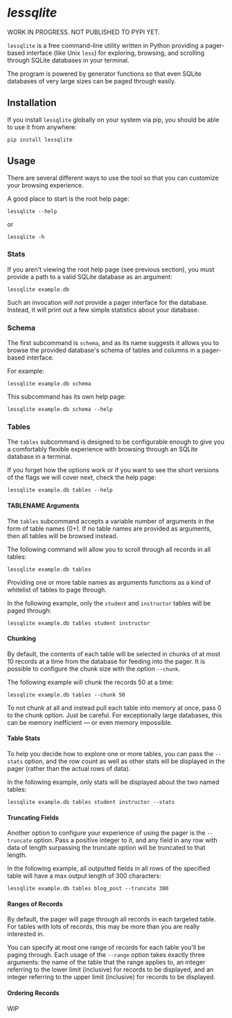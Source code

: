 # *lessqlite*

WORK IN PROGRESS. NOT PUBLISHED TO PYPI YET.

`lessqlite` is a free command-line utility written in Python providing a pager-based interface (like Unix `less`) for exploring, browsing, and scrolling through SQLite databases in your terminal. 

The program is powered by generator functions so that even SQLite databases of very large sizes can be paged through easily.

## Installation

If you install `lessqlite` globally on your system via pip, you should be able to use it from anywhere:

```
pip install lessqlite
```

## Usage

There are several different ways to use the tool so that you can customize your browsing experience. 

A good place to start is the root help page:

```
lessqlite --help
```

or

```
lessqlite -h
```

### Stats 

If you aren't viewing the root help page (see previous section), you must provide a path to a valid SQLite database as an argument:

```
lessqlite example.db
```

Such an invocation *will not* provide a pager interface for the database. Instead, it will print out a few simple statistics about your database.

### Schema

The first subcommand is `schema`, and as its name suggests it allows you to browse the provided database's schema of tables and columns in a pager-based interface. 

For example:

```
lessqlite example.db schema
```

This subcommand has its own help page:

```
lessqlite example.db schema --help 
```

### Tables

The `tables` subcommand is designed to be configurable enough to give you a comfortably flexible experience with browsing through an SQLite database in a terminal.

If you forget how the options work or if you want to see the short versions of the flags we will cover next, check the help page:

```
lessqlite example.db tables --help
```

#### TABLENAME Arguments

The `tables` subcommand accepts a variable number of arguments in the form of table names (0+). If no table names are provided as arguments, then all tables will be browsed instead. 

The following command will allow you to scroll through all records in all tables:

```
lessqlite example.db tables 
```

Providing one or more table names as arguments functions as a kind of whitelist of tables to page through. 

In the following example, only the `student` and `instructor` tables will be paged through:

```
lessqlite example.db tables student instructor 
```

#### Chunking

By default, the contents of each table will be selected in chunks of at most 10 records at a time from the database for feeding into the pager. It is possible to configure the chunk size with the option `--chunk`. 

The following example will chunk the records 50 at a time:

```
lessqlite example.db tables --chunk 50
```

To not chunk at all and instead pull each table into memory at once, pass 0 to the chunk option. Just be careful. For exceptionally large databases, this can be memory inefficient — or even memory impossible. 

#### Table Stats

To help you decide how to explore one or more tables, you can pass the `--stats` option, and the row count as well as other stats eill be displayed in the pager (rather than the actual rows of data). 

In the following example, only stats will be displayed about the two named tables:

```
lessqlite example.db tables student instructor --stats 
```

#### Truncating Fields

Another option to configure your experience of using the pager is the `--truncate` option. Pass a positive integer to it, and any field in any row with data of length surpassing the truncate option will be truncated to that length. 

In the following example, all outputted fields in all rows of the specified table will have a max output length of 300 characters:

```
lessqlite example.db tables blog_post --truncate 300
```

#### Ranges of Records

By default, the pager will page through all records in each targeted table. For tables with lots of records, this may be more than you are really interested in. 

You can specify at most one range of records for each table you'll be paging through. Each usage of the `--range` option takes exactly three arguments: the name of the table that the range applies to, an integer referring to the lower limit (inclusive) for records to be displayed, and an integer referring to the upper limit (inclusive) for records to be displayed. 

#### Ordering Records

WIP
